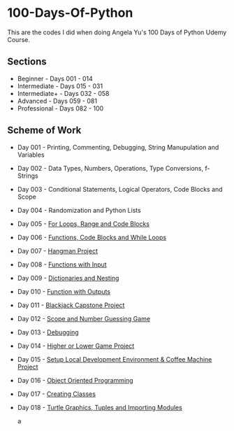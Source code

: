 # 100-Days-Of-Python

This are the codes I did when doing Angela Yu's 100 Days of Python Udemy Course.

## Sections
- Beginner - Days 001 - 014
- Intermediate - Days 015 - 031
- Intermediate+ - Days 032 - 058
- Advanced - Days 059 - 081
- Professional - Days 082 - 100

## Scheme of Work
- Day 001 - Printing, Commenting, Debugging, String Manupulation and Variables
- Day 002 - Data Types, Numbers, Operations, Type Conversions, f-Strings
- Day 003 - Conditional Statements, Logical Operators, Code Blocks and Scope
- Day 004 - Randomization and Python Lists
- Day 005 - [For Loops, Range and Code Blocks](https://github.com/itsmenisha/Basic-python-codes/tree/main/Day%205)
- Day 006 - [Functions, Code Blocks and While Loops](https://github.com/itsmenisha/Basic-python-codes/tree/main/Day%206)
- Day 007 - [Hangman Project]()
- Day 008 - [Functions with Input]()
- Day 009 - [Dictionaries and Nesting]()
- Day 010 - [Function with Outputs]()
- Day 011 - [Blackjack Capstone Project]()
- Day 012 - [Scope and Number Guessing Game]()
- Day 013 - [Debugging]()
- Day 014 - [Higher or Lower Game Project]()
- Day 015 - [Setup Local Development Environment & Coffee Machine Project](https://github.com/itsmenisha/100_Days_Python_codes/blob/main/Day15/day15.py)
- Day 016 - [Object Oriented Programming](https://github.com/itsmenisha/100_Days_Python_codes/blob/main/Day16/Day16.py)
- Day 017 - [Creating Classes](https://github.com/itsmenisha/100_Days_Python_codes/blob/main/Day17/Day17.py)
- Day 018 - [Turtle Graphics, Tuples and Importing Modules](https://github.com/itsmenisha/100_Days_Python_codes/blob/main/Day18/hirst.py)
  
  a
